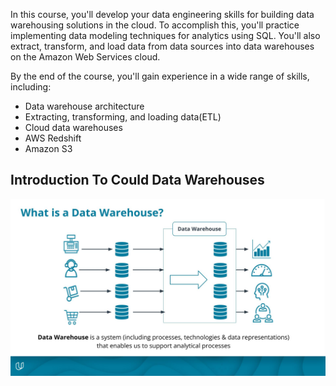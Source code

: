 In this course, you'll develop your data engineering skills for building data warehousing solutions in the cloud. To accomplish this, you'll practice implementing data modeling techniques for analytics using SQL. You'll also extract, transform, and load data from data sources into data warehouses on the Amazon Web Services cloud.

By the end of the course, you'll gain experience in a wide range of skills, including:
- Data warehouse architecture
- Extracting, transforming, and loading data(ETL)
- Cloud data warehouses
- AWS Redshift
- Amazon S3

## Introduction To Could Data Warehouses

![Data warehouse representation](images/1-introduction-to-cloud-data-warehouses.jpg)




